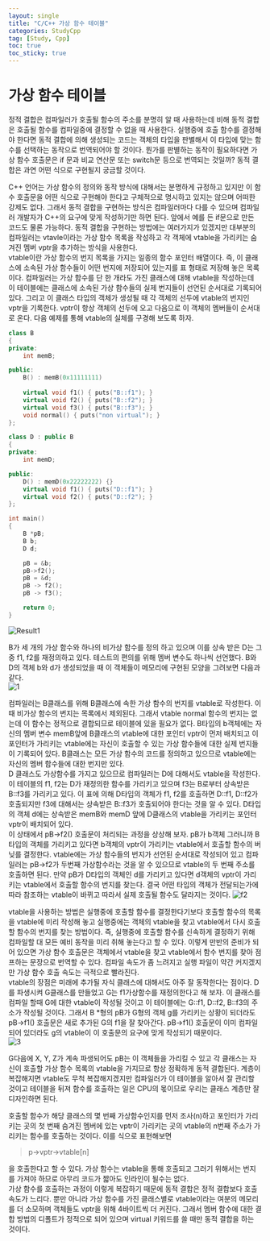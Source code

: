 ```yaml
---
layout: single
title: "C/C++ 가상 함수 테이블"
categories: StudyCpp
tag: [Study, Cpp]
toc: true
toc_sticky: true
---
```


# 가상 함수 테이블

정적 결합은 컴파일러가 호출될 함수의 주소를 분명히 알 때 사용하는데 비해 동적 결합은 호출될 함수를 컴파일중에 결정할 수 없을 때 사용한다. 실행중에 호출 함수를 결정해야 한다면 동적 결합에 의해 생성되는 코드는 객체의 타입을 판별해서 이 타입에 맞는 함수를 선택하는 동작으로 번역되어야 할 것이다. 뭔가를 판별하는 동작이 필요하다면 가상 함수 호출문은 if 문과 비교 연산문 또는 switch문 등으로 번역되는 것일까? 동적 결합은 과연 어떤 식으로 구현될지 궁금할 것이다.  

C++ 언어는 가상 함수의 정의와 동작 방식에 대해서는 분명하게 규정하고 있지만 이 함수 호출문을 어떤 식으로 구현해야 한다고 구체적으로 명시하고 있지는 않으며 어떠한 강제도 없다. 그래서 동적 결합을 구현하는 방식은 컴파일러마다 다를 수 있으며 컴파일러 개발자가 C++의 요구에 맞게 작성하기만 하면 된다. 앞에서 예를 든 if문으로 만든 코드도 물론 가능하다. 동적 결합을 구현하는 방법에는 여러가지가 있겠지만 대부분의 컴파일러는 vtavle이라는 가상 함수 목록을 작성하고 각 객체에 vtable을 가리키는 숨겨진 멤버 vptr을 추가하는 방식을 사용한다.  
vtable이란 가상 함수의 번지 목록을 가지는 일종의 함수 포인터 배열이다. 즉, 이 클래스에 소속된 가상 함수들이 어떤 번지에 저장되어 있는지를 표 형태로 저장해 놓은 목록이다. 컴파일러는 가상 함수를 단 한 개라도 가진 클래스에 대해 vtable을 작성하는데 이 테이블에는 클래스에 소속된 가상 함수들의 실제 번지들이 선언된 순서대로 기록되어 있다. 그리고 이 클래스 타입의 객체가 생성될 때 각 객체의 선두에 vtable의 번지인 vptr을 기록한다. vptr이 항상 객체의 선두에 오고 다음으로 이 객체의 멤버들이 순서대로 온다. 다음 예제를 통해 vtable의 실체를 구경해 보도록 하자.  

```c++
class B 
{
private:
    int memB;

public:
    B() : memB(0x11111111)
    
    virtual void f1() { puts("B::f1"); }
    virtual void f2() { puts("B::f2"); }
    virtual void f3() { puts("B::f3"); }
    void normal() { puts("non virtual"); }
};

class D : public B
{
private:
    int memD;

public:
    D() : memD(0x22222222) {}
    virtual void f1() { puts("D::f1"); }
    virtual void f2() { puts("D::f2"); }   
};

int main()
{
    B *pB;
    B b;
    D d;

    pB = &b;
    pB->f2();
    pB = &d;
    pB -> f2();
    pB -> f3();

    return 0;
}
```
![Result1](https://user-images.githubusercontent.com/97664446/191479806-893afc3a-514b-4e2e-8cf3-8a9b1131a0a5.PNG)  

B가 세 개의 가상 함수와 하나의 비가상 함수를 정의 하고 있으며 이를 상속 받은 D는 그중 f1, f2를 재정의하고 있다. 테스트의 편의를 위해 멤버 변수도 하나씩 선언했다. B와 D의 객체 b와 d가 생성되었을 때 이 객체들이 메모리에 구현된 모양을 그려보면 다음과 같다.  
![1](https://user-images.githubusercontent.com/97664446/191479811-4bce53ba-ba4d-4a63-8322-9be7cb9a51d5.PNG)  

컴파일러는 B클래스를 위해 B클래스에 속한 가상 함수의 번지를 vtable로 작성한다. 이때 비가상 함수의 번지는 목록에서 제외된다. 그래서 vtable normal 함수의 번지는 없는데 이 함수는 정적으로 결합되므로 테이블에 있을 필요가 없다. B타입의 b객체에는 자신의 멤버 변수 memB앞에 B클래스의 vtable에 대한 포인터 vptr이 먼저 배치되고 이 포인터가 가리키는 vtable에는 자신이 호출할 수 있는 가상 함수들에 대한 실제 번지들이 기록되어 있다. B클래스는 모든 가상 함수의 코드를 정의하고 있으므로 vtable에는 자신의 멤버 함수들에 대한 번지만 있다.  
D 클래스도 가상함수를 가지고 있으므로 컴파일러는 D에 대해서도 vtable을 작성한다. 이 테이블의 f1, f2는 D가 재정의한 함수를 가리키고 있으며 f3는 B로부터 상속받은 B::f3를 가리키고 있다. 이 표에 의해 D타입의 객체가 f1, f2를 호출하면 D::f1, D::f2가 호출되지만 f3에 대해서는 상속받은 B::f3가 호출되어야 한다는 것을 알 수 있다. D타입의 객체 d에는 상속받은 memB와 memD 앞에 D클래스의 vtable을 가리키는 포인터 vptr이 배치되어 있다.  
이 상태에서 pB->f2() 호출문이 처리되는 과정을 상상해 보자. pB가 b객체 그러니까 B타입의 객체를 가리키고 있다면 b객체의 vptr이 가리키는 vtable에서 호출할 함수의 버닞를 결정한다. vtable에는 가상 함수들의 번지가 선언된 순서대로 작성되어 있고 컴파일러는 pB->f2가 두번째 가상함수라는 것을 알 수 있으므로 vtable의 두 번째 주소를 호출하면 된다. 만약 pB가 D타입의 객체인 d를 가리키고 있다면 d객체의 vptr이 가리키는 vtable에서 호출할 함수의 번지를 찾는다. 결국 어떤 타입의 객체가 전달되는가에 따라 참조하는 vtable이 바뀌고 따라서 실제 호출될 함수도 달라지는 것이다.
![f2](https://user-images.githubusercontent.com/97664446/191479813-31d7a9e3-c241-4a57-88bd-f4f8ce323dca.PNG)  

vtable을 사용하는 방법은 실행중에 호출할 함수를 결정한다기보다 호출할 함수의 목록을 vtable에 미리 작성해 놓고 실행중에는 객체의 vtable을 찾고 vtable에서 다시 호출할 함수의 번지를 찾는 방법이다. 즉, 실행중에 호출할 함수를 신속하게 결정하기 위해 컴파일할 대 모든 예비 동작을 미리 취해 놓는다고 할 수 있다. 이렇게 만반의 준비가 되어 있으면 가상 함수 호출문은 객체에서 vtable을 찾고 vtable에서 함수 번지를 찾아 점프하는 문장으로 번역할 수 있다. 컴파일 속도가 좀 느려지고 실행 파일이 약간 커지겠지만 가상 함수 호출 속도는 극적으로 빨라진다.  
vtable의 장점은 미래에 추가될 자식 클래스에 대해서도 아주 잘 동작한다는 점이다. D를 파생시켜 G클래스를 만들었고 G는 f1가상함수를 재정의한다고 해 보자. 이 클래스를 컴파일 할때 G에 대한 vtable이 작성될 것이고 이 테이블에는 G::f1, D::f2, B::f3의 주소가 작성될 것이다. 그래서 B *형의 pB가 G형의 객체 g를 가리키는 상황이 되더라도 pB->f1() 호출문은 새로 추가된 G의 f1을 잘 찾아간다. pB->f1() 호출문이 이미 컴파일되어 있더라도 g의 vtable이 이 호출문의 요구에 맞게 작성되기 때문이다.  
![3](https://user-images.githubusercontent.com/97664446/191479812-83ee28c9-c047-4131-ba8f-f11e0f6d8448.PNG)  

G다음에 X, Y, Z가 계속 파생되어도 pB는 이 객체들을 가리킬 수 있고 각 클래스는 자신이 호출할 가상 함수 목록의 vtable을 가지므로 항상 정확하게 동적 결합된다. 계층이 복잡해지면 vtable도 무척 복잡해지겠지만 컴파일러가 이 테이블을 알아서 잘 관리할 것이고 테이블을 뒤져 함수를 호출하는 일은 CPU의 몫이므로 우리는 클래스 계층만 잘 디자인하면 된다.  

호출할 함수가 해당 클래스의 몇 번째 가상함수인지를 먼저 조사(n)하고 포인터가 가리키는 곳의 첫 번째 숨겨진 멤버에 있는 vptr이 가리키는 곳의 vtable의 n번째 주소가 가리키는 함수를 호출하는 것이다. 이를 식으로 표현해보면  
> p->vptr->vtable[n]  

을 호출한다고 할 수 있다. 가상 함수는 vtable을 통해 호출되고 그러기 위해서는 번지를 가져야 하므로 아무리 코드가 짧아도 인라인이 될수는 없다.  
가상 함수를 호출하는 과정이 이렇게 복잡하기 때문에 동적 결합은 정적 결합보다 호출 속도가 느리다. 뿐만 아니라 가상 함수를 가진 클래스별로 vtable이라는 여분의 메모리를 더 소모하며 객체들도 vptr을 위해 4바이트씩 더 커진다. 그래서 멤버 함수에 대한 결합 방법의 디폴트가 정적으로 되어 있으며 virtual 키워드를 쓸 때만 동적 결합을 하는 것이다.
